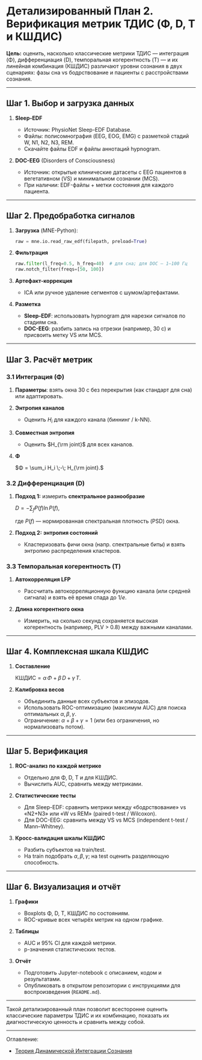 # Детализированный План 2. Верификация метрик ТДИС (Φ, D, T и КШДИС)

**Цель:** оценить, насколько классические метрики ТДИС — интеграция (Φ), дифференциация (D), темпоральная когерентность (T) — и их линейная комбинация (КШДИС) различают уровни сознания в двух сценариях: фазы сна vs бодрствование и пациенты с расстройствами сознания.

---

## Шаг 1. Выбор и загрузка данных

1. **Sleep-EDF**

   * Источник: PhysioNet Sleep-EDF Database.
   * Файлы: полисомнография (EEG, EOG, EMG) с разметкой стадий W, N1, N2, N3, REM.
   * Скачайте файлы EDF и файлы аннотаций hypnogram.

2. **DOC-EEG** (Disorders of Consciousness)

   * Источник: открытые клинические датасеты с EEG пациентов в вегетативном (VS) и минимальном сознании (MCS).
   * При наличии: EDF-файлы + метки состояния для каждого пациента.

---

## Шаг 2. Предобработка сигналов

1. **Загрузка** (MNE-Python):

   ```python
   raw = mne.io.read_raw_edf(filepath, preload=True)
   ```

2. **Фильтрация**

   ```python
   raw.filter(l_freq=0.5, h_freq=40)  # для сна; для DOC — 1–100 Гц
   raw.notch_filter(freqs=[50, 100])
   ```

3. **Артефакт-коррекция**

   * ICA или ручное удаление сегментов с шумом/артефактами.

4. **Разметка**

   * **Sleep-EDF**: использовать hypnogram для нарезки сигналов по стадиям сна.
   * **DOC-EEG**: разбить запись на отрезки (например, 30 с) и присвоить метку VS или MCS.

---

## Шаг 3. Расчёт метрик

### 3.1 Интеграция (Φ)

1. **Параметры**: взять окна 30 с без перекрытия (как стандарт для сна) или адаптировать.
2. **Энтропия каналов**

   * Оценить $H_i$ для каждого канала (биннинг / k-NN).
3. **Совместная энтропия**

   * Оценить $H_{\rm joint}$ для всех каналов.
4. **Φ**

   $Φ = \sum_i H_i \;-\; H_{\rm joint}.$

### 3.2 Дифференциация (D)

1. **Подход 1:** измерить **спектральное разнообразие**

   $D = -\sum_f P(f)\ln P(f),$

   где $P(f)$ — нормированная спектральная плотность (PSD) окна.

2. **Подход 2:** **энтропия состояний**

   * Кластеризовать фичи окна (напр. спектральные биты) и взять энтропию распределения кластеров.

### 3.3 Темпоральная когерентность (T)

1. **Автокорреляция LFP**

   * Рассчитать автокорреляционную функцию канала (или средней сигнала) и взять её время спада до $1/e$.

2. **Длина когерентного окна**

   * Измерить, на сколько секунд сохраняется высокая когерентность (например, PLV > 0.8) между важными каналами.

---

## Шаг 4. Комплексная шкала КШДИС

1. **Составление**

   $\mathrm{КШДИС} = α\,Φ + β\,D + γ\,T.$
2. **Калибровка весов**

   * Объединить данные всех субъектов и эпизодов.
   * Использовать ROC-оптимизацию (максимум AUC) для поиска оптимальных $α,β,γ$.
   * Ограничение: $α+β+γ=1$ (или без ограничения, но нормализовать потом).

---

## Шаг 5. Верификация

1. **ROC-анализ по каждой метрике**

   * Отдельно для Φ, D, T и для КШДИС.
   * Вычислить AUC, сравнить между метриками.

2. **Статистические тесты**

   * Для Sleep-EDF: сравнить метрики между «бодрствование» vs «N2+N3» или «W vs REM» (paired t-test / Wilcoxon).
   * Для DOC-EEG: сравнить между VS vs MCS (independent t-test / Mann–Whitney).

3. **Кросс-валидация шкалы КШДИС**

   * Разбить субъектов на train/test.
   * На train подобрать $α,β,γ$; на test оценить разделяющую способность.

---

## Шаг 6. Визуализация и отчёт

1. **Графики**

   * Boxplots Φ, D, T, КШДИС по состояниям.
   * ROC-кривые всех четырёх метрик на одном графике.

2. **Таблицы**

   * AUC и 95% CI для каждой метрики.
   * p-значения статистических тестов.

3. **Отчёт**

   * Подготовить Jupyter-notebook с описанием, кодом и результатами.
   * Опубликовать в открытом репозитории с инструкциями для воспроизведения (`README.md`).

---

Такой детализированный план позволит всесторонне оценить классические параметры ТДИС и их комбинацию, показать их диагностическую ценность и сравнить между собой.

---


Оглавление:

- [Теория Динамической Интеграции Сознания](/Theory-Of-Dynamic-Integration-Of-Consciousness/README.md)
